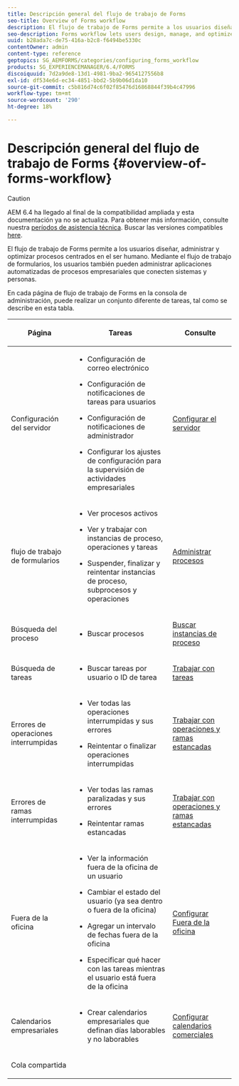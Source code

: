 ```yaml
---
title: Descripción general del flujo de trabajo de Forms
seo-title: Overview of Forms workflow
description: El flujo de trabajo de Forms permite a los usuarios diseñar, administrar y optimizar procesos centrados en el ser humano. Mediante el flujo de trabajo de formularios, los usuarios también pueden administrar aplicaciones automatizadas de procesos empresariales que conecten sistemas y personas.
seo-description: Forms workflow lets users design, manage, and optimize human-centric processes. Using forms workflow, users can also manage automated business-process applications that connect systems and people.
uuid: b28ada7c-de75-416a-b2c8-f6494be5330c
contentOwner: admin
content-type: reference
geptopics: SG_AEMFORMS/categories/configuring_forms_workflow
products: SG_EXPERIENCEMANAGER/6.4/FORMS
discoiquuid: 7d2a9de8-13d1-4981-9ba2-9654127556b8
exl-id: df534e6d-ec34-4851-bbd2-5b9b06d1da10
source-git-commit: c5b816d74c6f02f85476d16868844f39b4c47996
workflow-type: tm+mt
source-wordcount: '290'
ht-degree: 18%

---
```


# Descripción general del flujo de trabajo de Forms {#overview-of-forms-workflow}

>[!CAUTION]
>
>AEM 6.4 ha llegado al final de la compatibilidad ampliada y esta documentación ya no se actualiza. Para obtener más información, consulte nuestra [períodos de asistencia técnica](https://helpx.adobe.com/es/support/programs/eol-matrix.html). Buscar las versiones compatibles [here](https://experienceleague.adobe.com/docs/).

El flujo de trabajo de Forms permite a los usuarios diseñar, administrar y optimizar procesos centrados en el ser humano. Mediante el flujo de trabajo de formularios, los usuarios también pueden administrar aplicaciones automatizadas de procesos empresariales que conecten sistemas y personas.

En cada página de flujo de trabajo de Forms en la consola de administración, puede realizar un conjunto diferente de tareas, tal como se describe en esta tabla.

<table>
 <thead>
  <tr>
   <th><p>Página</p></th> 
   <th><p>Tareas</p></th> 
   <th><p>Consulte</p></th> 
  </tr> 
 </thead> 
 <tbody>
  <tr>
   <td><p>Configuración del servidor</p></td> 
   <td>
    <ul>
     <li><p>Configuración de correo electrónico</p></li>
     <li><p>Configuración de notificaciones de tareas para usuarios</p></li>
     <li><p>Configuración de notificaciones de administrador</p></li>
     <li><p>Configurar los ajustes de configuración para la supervisión de actividades empresariales </p></li>
    </ul></td> 
   <td><p><a href="/help/forms/using/admin-help/configuring-server-settings.md#configuring-server-settings">Configurar el servidor</a></p></td> 
  </tr> 
  <tr>
   <td><p>flujo de trabajo de formularios</p></td> 
   <td>
    <ul>
     <li><p>Ver procesos activos</p></li>
     <li><p>Ver y trabajar con instancias de proceso, operaciones y tareas</p></li>
     <li><p>Suspender, finalizar y reintentar instancias de proceso, subprocesos y operaciones</p></li>
    </ul></td> 
   <td><p><a href="/help/forms/using/admin-help/processes.md#managing-processes">Administrar procesos</a></p></td> 
  </tr> 
  <tr>
   <td><p>Búsqueda del proceso</p></td> 
   <td>
    <ul>
     <li><p>Buscar procesos</p></li>
    </ul></td> 
   <td><p><a href="/help/forms/using/admin-help/searching-process-instances.md#searching-for-process-instances">Buscar instancias de proceso</a></p></td> 
  </tr> 
  <tr>
   <td><p>Búsqueda de tareas</p></td> 
   <td>
    <ul>
     <li><p>Buscar tareas por usuario o ID de tarea</p></li>
    </ul></td> 
   <td><p><a href="/help/forms/using/admin-help/tasks.md#working-with-tasks">Trabajar con tareas</a></p></td> 
  </tr> 
  <tr>
   <td><p>Errores de operaciones interrumpidas</p></td> 
   <td>
    <ul>
     <li><p>Ver todas las operaciones interrumpidas y sus errores</p></li>
     <li><p>Reintentar o finalizar operaciones interrumpidas</p></li>
    </ul></td> 
   <td><p><a href="/help/forms/using/admin-help/stalled-operations-branches.md#working-with-stalled-operations-and-branches">Trabajar con operaciones y ramas estancadas</a></p></td> 
  </tr> 
  <tr>
   <td><p>Errores de ramas interrumpidas</p></td> 
   <td>
    <ul>
     <li><p>Ver todas las ramas paralizadas y sus errores</p></li>
     <li><p>Reintentar ramas estancadas</p></li>
    </ul></td> 
   <td><p><a href="/help/forms/using/admin-help/stalled-operations-branches.md#working-with-stalled-operations-and-branches">Trabajar con operaciones y ramas estancadas</a></p></td> 
  </tr> 
  <tr>
   <td><p>Fuera de la oficina</p></td> 
   <td>
    <ul>
     <li><p>Ver la información fuera de la oficina de un usuario</p></li>
     <li><p>Cambiar el estado del usuario (ya sea dentro o fuera de la oficina)</p></li>
     <li><p>Agregar un intervalo de fechas fuera de la oficina </p></li>
     <li><p>Especificar qué hacer con las tareas mientras el usuario está fuera de la oficina</p></li>
    </ul></td> 
   <td><p><a href="/help/forms/using/admin-help/configuring-out-office-settings.md#configuring-out-of-office-settings">Configurar Fuera de la oficina</a></p></td> 
  </tr> 
  <tr>
   <td><p>Calendarios empresariales</p></td> 
   <td>
    <ul>
     <li><p>Crear calendarios empresariales que definan días laborables y no laborables</p></li>
    </ul></td> 
   <td><p><a href="/help/forms/using/admin-help/configuring-business-calendars.md#configuring-business-calendars">Configurar calendarios comerciales</a></p></td> 
  </tr> 
  <tr>
   <td><p>Cola compartida</p></td> 
   <td><p></p></td> 
   <td><p></p></td> 
  </tr> 
 </tbody> 
</table>
